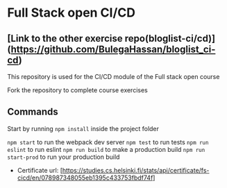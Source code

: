 # Full Stack open CI/CD
## [Link to the other exercise repo(bloglist-ci/cd)] (https://github.com/BulegaHassan/bloglist_ci-cd)
This repository is used for the CI/CD module of the Full stack open course

Fork the repository to complete course exercises

## Commands

Start by running `npm install` inside the project folder

`npm start` to run the webpack dev server
`npm test` to run tests
`npm run eslint` to run eslint
`npm run build` to make a production build
`npm run start-prod` to run your production build

- Certificate url: [https://studies.cs.helsinki.fi/stats/api/certificate/fs-cicd/en/078987348055eb1395c433753fbdf74f]
